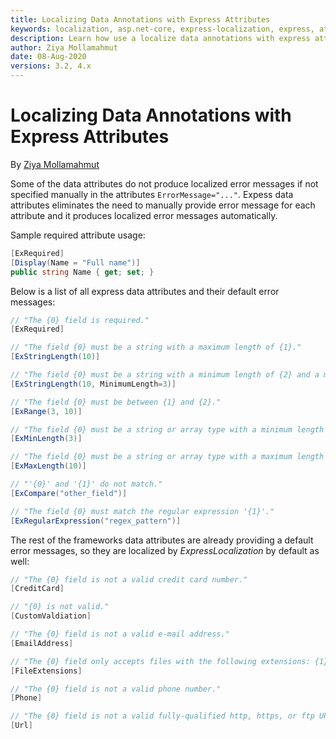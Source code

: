 ```yaml
---
title: Localizing Data Annotations with Express Attributes
keywords: localization, asp.net-core, express-localization, express, attributes
description: Learn how use a localize data annotations with express attributes.
author: Ziya Mollamahmut
date: 08-Aug-2020
versions: 3.2, 4.x
---
```


# Localizing Data Annotations with Express Attributes

By [Ziya Mollamahmut](https://github.com/LazZiya)

Some of the data attributes do not produce localized error messages if not specified manually in the attributes `ErrorMessage="..."`. Expess data attributes eliminates the need to manually provide error message for each attribute and it produces localized error messages automatically.

Sample required attribute usage:
````csharp
[ExRequired]
[Display(Name = "Full name")]
public string Name { get; set; }
````

Below is a list of all express data attributes and their default error messages: 
````csharp
// "The {0} field is required."
[ExRequired]

// "The field {0} must be a string with a maximum length of {1}."
[ExStringLength(10)]

// "The field {0} must be a string with a minimum length of {2} and a maximum length of {1}."
[ExStringLength(10, MinimumLength=3)]

// "The field {0} must be between {1} and {2}."
[ExRange(3, 10)]

// "The field {0} must be a string or array type with a minimum length of '{1}'."
[ExMinLength(3)]

// "The field {0} must be a string or array type with a maximum length of '{1}'."
[ExMaxLength(10)]

// "'{0}' and '{1}' do not match."
[ExCompare("other_field")]

// "The field {0} must match the regular expression '{1}'."
[ExRegularExpression("regex_pattern")]
````

The rest of the frameworks data attributes are already providing a default error messages, so they are localized by _ExpressLocalization_ by default as well:

````csharp
// "The {0} field is not a valid credit card number."
[CreditCard]

// "{0} is not valid."
[CustomValdiation]

// "The {0} field is not a valid e-mail address."
[EmailAddress]

// "The {0} field only accepts files with the following extensions: {1}"
[FileExtensions]

// "The {0} field is not a valid phone number."
[Phone]

// "The {0} field is not a valid fully-qualified http, https, or ftp URL."
[Url]
```` 